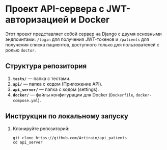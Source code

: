 # Проект API-сервера с JWT-авторизацией и Docker

Этот проект представляет собой сервер на Django с двумя основными эндпоинтами: `/login` для получения JWT-токенов и `/patients` для получения списка пациентов, доступного только для пользователей с ролью `doctor`.

## Структура репозитория

1. **`tests/`** — папка с тестами.
2. **`api/`** — папка с кодом (Приложение API).
3. **`api_server/`** — папка с кодом (settings).
4. **`docker/`** — файлы конфигурации для Docker (`Dockerfile`, `docker-compose.yml`).

## Инструкции по локальному запуску

1. Клонируйте репозиторий:
   ```
   git clone https://github.com/Artirain/api_patients
   cd api_server
